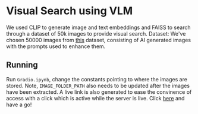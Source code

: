 # Visual Search using VLM
We used CLIP to generate image and text embeddings and FAISS to search through a dataset of 50k images to provide visual search.
Dataset: We've chosen 50000 images from [this](https://huggingface.co/datasets/primecai/dsd_data) dataset, consisting of AI generated images with the prompts used to enhance them.

## Running
Run `Gradio.ipynb`, change the constants pointing to where the images are stored. Note, `IMAGE_FOLDER_PATH` also needs to be updated after the images have been extracted. A live link is also generated to ease the convinence of access with a click which is active while the server is live. Click [here](https://5cbe13885a733d66d0.gradio.live/) and have a go!
